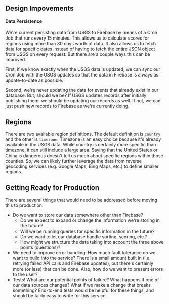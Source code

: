 ## Design Impovements

#### Data Persistence

We're current persisting data from USGS to Firebase by means of a Cron Job that runs every 15 minutes. This allows us to calculate scores for regions using more than 30 days worth of data.  It also allows us to fetch data for specific dates instead of having to fetch the entire JSON object from USGS on every request.  But there are a couple ways this can be improved.

First, if we know exactly when the USGS data is updated, we can sync our Cron Job with the USGS updates so that the data in Firebase is always as update-to-date as possible.

Second, we're never updating the data for events that already exist in our database. But, should we be?  If USGS updates records after initially publishing them, we should be updating our records as well.  If not, we can just push new records to Firebase as we're currently doing.

## Regions

There are two available region definitions.  The default definition is `country` and the other is `timezone`.  Timezone is an easy choice because it's already available in the USGS data.  While country is certainly more specific than timezone, it can still include a large area.  Saying that the United States or China is dangerous doesn't tell us much about specific regions within those counties.  So, we can likely further leverage the data from reverse geocoding services (e.g. Google Maps, Bing Maps, etc.) to define smaller regions.


## Getting Ready for Production

There are several things that would need to be addressed before moving this to production:

 - Do we want to store our data somewhere other than Firebase?
	 - Do we expect to expand or change the information we're storing in the future?
	 - Will we be running queries for specific information in the future?
	 - Do we want to let our database handle sorting, scoring, etc.?
	 - How might we structure the data taking into account the three above points (questions)?
 - We need to improve error handling.  How much fault tolerance do we want to build into the service? There is a small amount built in (i.e. retrying failed API calls and Firebase updates), but there's certainly more (or less) that can be done.  Also, how do we want to present errors to the user?
 - Tests!  What are our potential points of failure? What happens if one of our data sources changes?  What if we make a change that breaks something?  End-to-end tests would be helpful for these things, and should be fairly easy to write for this service.
